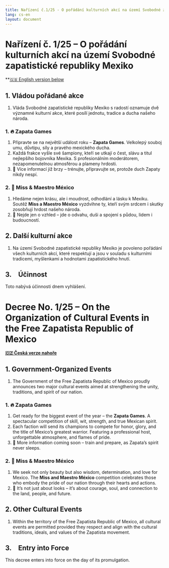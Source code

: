 ```yaml
---
title: Nařízení č.1/25 - O pořádání kulturních akcí na území Svobodné zapatistické republiky Mexiko / the Free Zapatista Republic of Mexico
lang: cs-en
layout: document
---
```


# Nařízení č. 1/25 – O pořádání kulturních akcí na území Svobodné zapatistické republiky Mexiko

**[🇬🇧 English version below](#decree-no-125--on-the-organization-of-cultural-events-in-the-free-zapatista-republic-of-mexico)

## 1. Vládou pořádané akce

 1. Vláda Svobodné zapatistické republiky Mexiko s radostí oznamuje dvě významné kulturní akce, které posílí jednotu, tradice a ducha našeho národa.

### 1. 🔥 Zapata Games

1. Připravte se na největší událost roku – **Zapata Games**. Velkolepý souboj umu, důvtipu, síly a pravého mexického ducha. 
2. Každá frakce vyšle své šampiony, kteří se utkají o čest, slávu a titul nejlepšího bojovníka Mexika. S profesionálním moderátorem, nezapomenutelnou atmosférou a plameny hrdosti.
3. 📅 Více informací již brzy – trénujte, připravujte se, protože duch Zapaty nikdy nespí.

### 2. 🌹 Miss & Maestro México

1. Hledáme nejen krásu, ale i moudrost, odhodlání a lásku k Mexiku. Soutěž **Miss a Maestro México** vyzdvihne ty, kteří svým srdcem i skutky zosobňují hrdost našeho národa.
2. 👑 Nejde jen o vzhled – jde o odvahu, duši a spojení s půdou, lidem i budoucností.

## 2. Další kulturní akce

1. Na území Svobodné zapatistické republiky Mexiko je povoleno pořádání všech kulturních akcí, které respektují a jsou v souladu s kulturními tradicemi, myšlenkami a hodnotami zapatistického hnutí.

## 3. Účinnost  
Toto nabývá účinnosti dnem vyhlášení.  

# Decree No. 1/25 – On the Organization of Cultural Events in the Free Zapatista Republic of Mexico

**[🇨🇿 Česká verze nahoře](#nařízení-č-125--o-pořádání-kulturních-akcí-na-území-svobodné-zapatistické-republiky-mexiko)**

## 1. Government-Organized Events

1. The Government of the Free Zapatista Republic of Mexico proudly announces two major cultural events aimed at strengthening the unity, traditions, and spirit of our nation.

### 1. 🔥 Zapata Games

1. Get ready for the biggest event of the year – the **Zapata Games**. A spectacular competition of skill, wit, strength, and true Mexican spirit. 
2. Each faction will send its champions to compete for honor, glory, and the title of Mexico’s greatest warrior. Featuring a professional host, unforgettable atmosphere, and flames of pride.
3. 📅 More information coming soon – train and prepare, as Zapata’s spirit never sleeps.

### 2. 🌹 Miss & Maestro México

1. We seek not only beauty but also wisdom, determination, and love for Mexico. The **Miss and Maestro México** competition celebrates those who embody the pride of our nation through their hearts and actions.
2. 👑 It’s not just about looks – it’s about courage, soul, and connection to the land, people, and future.

## 2. Other Cultural Events

1. Within the territory of the Free Zapatista Republic of Mexico, all cultural events are permitted provided they respect and align with the cultural traditions, ideals, and values of the Zapatista movement.

## 3. Entry into Force  

This decree enters into force on the day of its promulgation.